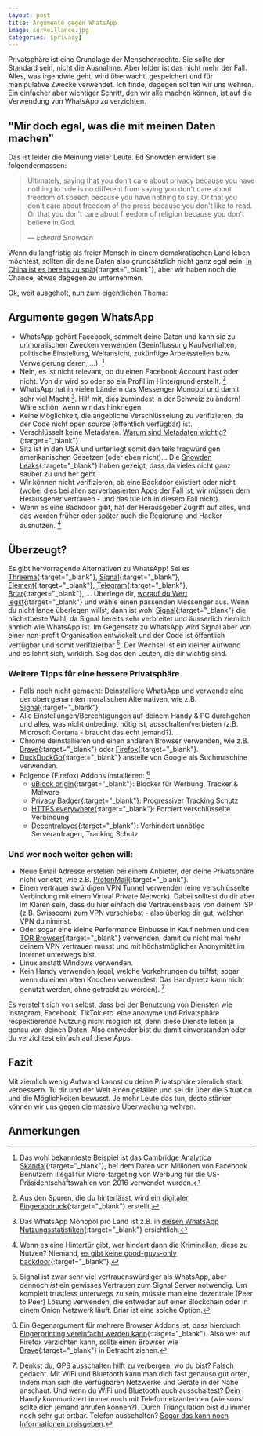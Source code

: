 ```yaml
---
layout: post
title: Argumente gegen WhatsApp
image: surveillance.jpg
categories: [privacy]
---
```


Privatsphäre ist eine Grundlage der Menschenrechte. Sie sollte der Standard sein, nicht die Ausnahme. Aber leider ist das nicht mehr der Fall. Alles, was irgendwie geht, wird überwacht, gespeichert und für manipulative Zwecke verwendet.
Ich finde, dagegen sollten wir uns wehren. Ein einfacher aber wichtiger Schritt, den wir alle machen können, ist auf die Verwendung von WhatsApp zu verzichten.

## "Mir doch egal, was die mit meinen Daten machen"
Das ist leider die Meinung vieler Leute. Ed Snowden erwidert sie folgendermassen:

> Ultimately, saying that you don't care about privacy because you have nothing to hide is no different from saying you don't care about freedom of speech because you have nothing to say. Or that you don't care about freedom of the press because you don't like to read. Or that you don't care about freedom of religion because you don't believe in God. 
> 
> &mdash; <cite>Edward Snowden</cite>

Wenn du langfristig als freier Mensch in einem demokratischen Land leben möchtest, sollten dir deine Daten also grundsätzlich nicht ganz egal sein. [In China ist es bereits zu spät](https://en.wikipedia.org/wiki/Mass_surveillance_in_China){:target="_blank"}, aber wir haben noch die Chance, etwas dagegen zu unternehmen.

Ok, weit ausgeholt, nun zum eigentlichen Thema:

## Argumente gegen WhatsApp
- WhatsApp gehört Facebook, sammelt deine Daten und kann sie zu unmoralischen Zwecken verwenden (Beeinflussung Kaufverhalten, politische Einstellung, Weltansicht, zukünftige Arbeitsstellen bzw. Verweigerung deren, ...). [^1]
- Nein, es ist nicht relevant, ob du einen Facebook Account hast oder nicht. Von dir wird so oder so ein Profil im Hintergrund erstellt. [^2]
- WhatsApp hat in vielen Ländern das Messenger Monopol und damit sehr viel Macht [^3]. Hilf mit, dies zumindest in der Schweiz zu ändern! Wäre schön, wenn wir das hinkriegen.
- Keine Möglichkeit, die angebliche Verschlüsselung zu verifizieren, da der Code nicht open source (öffentlich verfügbar) ist.
- Verschlüsselt keine Metadaten. [Warum sind Metadaten wichtig?](https://ssd.eff.org/en/module/why-metadata-matters){:target="_blank"}
- Sitz ist in den USA und unterliegt somit den teils fragwürdigen amerikanischen Gesetzen (oder eben nicht)... Die [Snowden Leaks](https://www.lawfareblog.com/snowden-revelations){:target="_blank"} haben gezeigt, dass da vieles nicht ganz sauber zu und her geht.
- Wir können nicht verifizieren, ob eine Backdoor existiert oder nicht (wobei dies bei allen serverbasierten Apps der Fall ist, wir müssen dem Herausgeber vertrauen - und das tue ich in diesem Fall nicht).
- Wenn es eine Backdoor gibt, hat der Herausgeber Zugriff auf alles, und das werden früher oder später auch die Regierung und Hacker ausnutzen. [^4]

## Überzeugt?
Es gibt hervorragende Alternativen zu WhatsApp! Sei es [Threema](https://threema.ch/){:target="_blank"}, [Signal](https://signal.org/){:target="_blank"}, [Element](https://element.io/){:target="_blank"}, [Telegram](https://telegram.org/){:target="_blank"}, [Briar](https://briarproject.org/){:target="_blank"}, ... Überlege dir, [worauf du Wert legst](https://www.eff.org/deeplinks/2018/03/thinking-about-what-you-need-secure-messenger){:target="_blank"} und wähle einen passenden Messenger aus. Wenn du nicht lange überlegen willst, dann ist wohl [Signal](https://signal.org/){:target="_blank"} die nächstbeste Wahl, da Signal bereits sehr verbreitet und äusserlich ziemlich ähnlich wie WhatsApp ist. Im Gegensatz zu WhatsApp wird Signal aber von einer non-profit Organisation entwickelt und der Code ist öffentlich verfügbar und somit verifizierbar [^5]. Der Wechsel ist ein kleiner Aufwand und es lohnt sich, wirklich. Sag das den Leuten, die dir wichtig sind.

### Weitere Tipps für eine bessere Privatsphäre
- Falls noch nicht gemacht: Deinstalliere WhatsApp und verwende eine der oben genannten moralischen Alternativen, wie z.B. [Signal](https://signal.org/de/){:target="_blank"}.
- Alle Einstellungen/Berechtigungen auf deinem Handy & PC durchgehen und alles, was nicht unbedingt nötig ist, ausschalten/verbieten (z.B. Microsoft Cortana - braucht das echt jemand?).
- Chrome deinstallieren und einen anderen Browser verwenden, wie z.B. [Brave](https://brave.com/){:target="_blank"} oder [Firefox](https://www.mozilla.org/en-US/firefox/new/){:target="_blank"}.
- [DuckDuckGo](https://duckduckgo.com/){:target="_blank"} anstelle von Google als Suchmaschine verwenden.
- Folgende (Firefox) Addons installieren: [^6]
  - [uBlock origin](https://addons.mozilla.org/en-US/firefox/addon/ublock-origin/){:target="_blank"}: Blocker für Werbung, Tracker & Malware
  - [Privacy Badger](https://privacybadger.org/){:target="_blank"}: Progressiver Tracking Schutz
  - [HTTPS everywhere](https://www.eff.org/https-everywhere){:target="_blank"}: Forciert verschlüsselte Verbindung
  - [Decentraleyes](https://decentraleyes.org/){:target="_blank"}: Verhindert unnötige Serveranfragen, Tracking Schutz

### Und wer noch weiter gehen will:
- Neue Email Adresse erstellen bei einem Anbieter, der deine Privatsphäre nicht verletzt, wie z.B. [ProtonMail](https://protonmail.com/){:target="_blank"}.
- Einen vertrauenswürdigen VPN Tunnel verwenden (eine verschlüsselte Verbindung mit einem Virtual Private Network). Dabei solltest du dir aber im Klaren sein, dass du hier einfach die Vertrauensbasis von deinem ISP (z.B. Swisscom) zum VPN verschiebst - also überleg dir gut, welchen VPN du nimmst.
- Oder sogar eine kleine Performance Einbusse in Kauf nehmen und den [TOR Browser](https://www.torproject.org/download/){:target="_blank"} verwenden, damit du nicht mal mehr deinem VPN vertrauen musst und mit höchstmöglicher Anonymität im Internet unterwegs bist.
- Linux anstatt Windows verwenden.
- Kein Handy verwenden (egal, welche Vorkehrungen du triffst, sogar wenn du einen alten Knochen verwendest: Das Handynetz kann nicht genutzt werden, ohne getrackt zu werden). [^7]  

Es versteht sich von selbst, dass bei der Benutzung von Diensten wie Instagram, Facebook, TikTok etc. eine anonyme und Privatsphäre respektierende Nutzung nicht möglich ist, denn diese Dienste leben ja genau von deinen Daten. Also entweder bist du damit einverstanden oder du verzichtest einfach auf diese Apps. 

## Fazit
Mit ziemlich wenig Aufwand kannst du deine Privatsphäre ziemlich stark verbessern. Tu dir und der Welt einen gefallen und sei dir über die Situation und die Möglichkeiten bewusst. Je mehr Leute das tun, desto stärker können wir uns gegen die massive Überwachung wehren.

## Anmerkungen
[^1]: Das wohl bekannteste Beispiel ist das [Cambridge Analytica Skandal](https://en.wikipedia.org/wiki/Facebook%E2%80%93Cambridge_Analytica_data_scandal){:target="_blank"}, bei dem Daten von Millionen von Facebook Benutzern illegal für Micro-targeting von Werbung für die US-Präsidentschaftswahlen von 2016 verwendet wurden.
[^2]: Aus den Spuren, die du hinterlässt, wird ein [digitaler Fingerabdruck](https://ssd.eff.org/en/module/what-fingerprinting#0){:target="_blank"} erstellt.
[^3]: Das WhatsApp Monopol pro Land ist z.B. in [diesen WhatsApp Nutzungsstatistiken](https://www.businessofapps.com/data/whatsapp-statistics/){:target="_blank"} ersichtlich.
[^4]: Wenn es eine Hintertür gibt, wer hindert dann die Kriminellen, diese zu Nutzen? Niemand, [es gibt keine good-guys-only backdoor](https://www.helpnetsecurity.com/2020/05/26/backdoor-encryption/){:target="_blank"}.
[^5]: Signal ist zwar sehr viel vertrauenswürdiger als WhatsApp, aber dennoch _ist_ ein gewisses Vertrauen zum Signal Server notwendig. Um komplett trustless unterwegs zu sein, müsste man eine dezentrale (Peer to Peer) Lösung verwenden, die entweder auf einer Blockchain oder in einem Onion Netzwerk läuft. Briar ist eine solche Option.
[^6]: Ein Gegenargument für mehrere Browser Addons ist, dass hierdurch [Fingerprinting vereinfacht werden kann](https://ssd.eff.org/en/module/what-fingerprinting#4){:target="_blank"}. Also wer auf Firefox verzichten kann, sollte einen Browser wie [Brave](https://brave.com/){:target="_blank"} in Betracht ziehen.
[^7]: Denkst du, GPS ausschalten hilft zu verbergen, wo du bist? Falsch gedacht. Mit WiFi und Bluetooth kann man dich fast genauso gut orten, indem man sich die verfügbaren Netzwerke und Geräte in der Nähe anschaut. Und wenn du WiFi und Bluetooth auch ausschaltest? Dein Handy kommuniziert immer noch mit Telefonnetzantennen (wie sonst sollte dich jemand anrufen können?). Durch Triangulation bist du immer noch sehr gut ortbar. Telefon ausschalten? [Sogar das kann noch Informationen preisgeben](https://ssd.eff.org/en/module/problem-mobile-phones).


